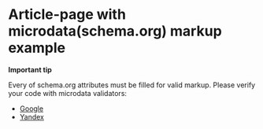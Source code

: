 # Article-page with microdata(schema.org) markup example

**Important tip**

Every of schema.org attributes must be filled for valid markup. 
Please verify your code with microdata validators:
- [Google](https://search.google.com/structured-data/testing-tool/u/0/?hl=ru)
- [Yandex](https://webmaster.yandex.ru/tools/microtest/)

